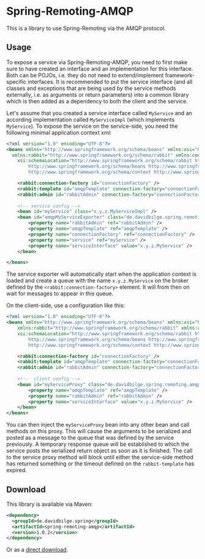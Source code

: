 Spring-Remoting-AMQP
====================

This is a library to use Spring-Remoting via the AMQP protocol.

Usage
-----
To expose a service via Spring-Remoting-AMQP, you need to first make sure to have created an interface and an implementation for this interface. Both can be POJOs, i.e. they do not need to extend/implement framework-specific interfaces. It is recommended to put the service interface (and all classes and exceptions that are being used by the service methods externally, i.e. as arguments or return parameters) into a common library which is then added as a dependency to both the client and the service.

Let's assume that you created a service interface called `MyService` and an according implementation called `MyServiceImpl` (which implements `MyService`). To expose the service on the service-side, you need the following minimal application context xml:

```xml
<?xml version="1.0" encoding="UTF-8"?>
<beans xmlns="http://www.springframework.org/schema/beans" xmlns:xsi="http://www.w3.org/2001/XMLSchema-instance"
  xmlns:rabbit="http://www.springframework.org/schema/rabbit" xmlns:context="http://www.springframework.org/schema/context"
	xsi:schemaLocation="http://www.springframework.org/schema/rabbit http://www.springframework.org/schema/rabbit/spring-rabbit.xsd
		http://www.springframework.org/schema/beans http://www.springframework.org/schema/beans/spring-beans.xsd
		http://www.springframework.org/schema/context http://www.springframework.org/schema/context/spring-context-3.2.xsd">

	<rabbit:connection-factory id="connectionFactory" />
	<rabbit:template id="amqpTemplate" connection-factory="connectionFactory" reply-timeout="50000" />
	<rabbit:admin id="rabbitAdmin" connection-factory="connectionFactory" />
	
	<!-- service config -->
	<bean id="myService" class="x.y.z.MyServiceImpl" />
	<bean id="amqpMyServiceExporter" class="de.davidbilge.spring.remoting.amqp.service.AmqpServiceExporter">
		<property name="rabbitAdmin" ref="rabbitAdmin" />
		<property name="amqpTemplate" ref="amqpTemplate" />
		<property name="connectionFactory" ref="connectionFactory" />
		<property name="service" ref="myService" />
		<property name="serviceInterface" value="x.y.z.MyService" />
	</bean>

</beans>
```

The service exporter will automatically start when the application context is loaded and create a queue with the name `x.y.z.MyService` on the broker defined by the `<rabbit:connection-factory>` element. It will from then on wait for messages to appear in this queue.

On the client-side, use a configuration like this:
```xml
<?xml version="1.0" encoding="UTF-8"?>
<beans xmlns="http://www.springframework.org/schema/beans" xmlns:xsi="http://www.w3.org/2001/XMLSchema-instance"
	xmlns:rabbit="http://www.springframework.org/schema/rabbit" xmlns:context="http://www.springframework.org/schema/context"
	xsi:schemaLocation="http://www.springframework.org/schema/rabbit http://www.springframework.org/schema/rabbit/spring-rabbit.xsd
		http://www.springframework.org/schema/beans http://www.springframework.org/schema/beans/spring-beans.xsd
		http://www.springframework.org/schema/context http://www.springframework.org/schema/context/spring-context-3.2.xsd">

	<rabbit:connection-factory id="connectionFactory" />
	<rabbit:template id="amqpTemplate" connection-factory="connectionFactory" reply-timeout="50000" />
	<rabbit:admin id="rabbitAdmin" connection-factory="connectionFactory" />
	
	<!--  client config -->
	<bean id="myServiceProxy" class="de.davidbilge.spring.remoting.amqp.client.AmqpProxyFactoryBean">
		<property name="amqpTemplate" ref="amqpTemplate" />
		<property name="rabbitAdmin" ref="rabbitAdmin" />
		<property name="serviceInterface" value="x.y.z.MyService" />
	</bean>
</beans>
```

You can then inject the `myServiceProxy` bean into any other bean and call methods on this proxy. This will cause the arguments to be serialized and posted as a message to the queue that was defined by the service previously. A temporary response queue will be established to which the service posts the serialized return object as soon as it is finished. The call to the service proxy method will block until either the service-side method has returned something or the timeout defined on the `rabbit-template` has expired.

Download
--------
This library is available via Maven:

```xml
<dependency>
  <groupId>de.davidbilge.spring</groupId>
  <artifactId>spring-remoting-amqp</artifactId>
  <version>1.0.2</version>
</dependency>
```

Or as a [direct download](https://oss.sonatype.org/service/local/repositories/releases/content/de/davidbilge/spring/spring-remoting-amqp/1.0.2/spring-remoting-amqp-1.0.2.jar).
